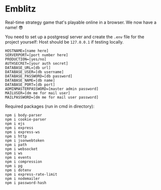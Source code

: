 # Emblitz
Real-time strategy game that's playable online in a browser. We now have a name! 😎

You need to set up a postgresql server and create the `.env` file for the project yourself:
Host should be `127.0.0.1` if testing locally.
```
HOSTNAME=[name here]
SERVERPORT=[port number here]
PRODUCTION=[yes/no]
AUTHSECRET=[your auth secret]
DATABASE_URL=[db url]
DATABASE_USER=[db username]
DATABASE_PASSWORD=[db password]
DATABASE_NAME=[db name]
DATABASE_PORT=[db port]
ADMINMASTERPASSWORD=[master admin password]
MAILUSER=[dm me for mail user]
MAILPASSWORD=[dm me for mail user password]
```

Required packages (run in cmd in directory):
```
npm i body-parser
npm i cookie-parser
npm i ejs
npm i express
npm i express-ws
npm i http
npm i jsonwebtoken
npm i path
npm i websocket
npm i ws
npm i events
npm i compression
npm i pg
npm i dotenv
npm i express-rate-limit
npm i nodemailer
npm i password-hash
```
